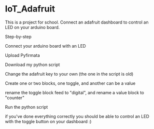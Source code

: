 # IoT_Adafruit
This is a project for school.
Connect an adafruit dashboard to control an LED on your arduino board.



Step-by-step

Connect your arduino board with an LED

Upload Pyfirmata

Download my python script 

Change the adafruit key to your own (the one in the script is old)

Create one or two blocks, one toggle, and another can be a value

rename the toggle block feed to "digital", and rename a value block to "counter"

Run the python script

if you've done everything correctly you should be able to control an LED with the toggle button on your dashboard :)
